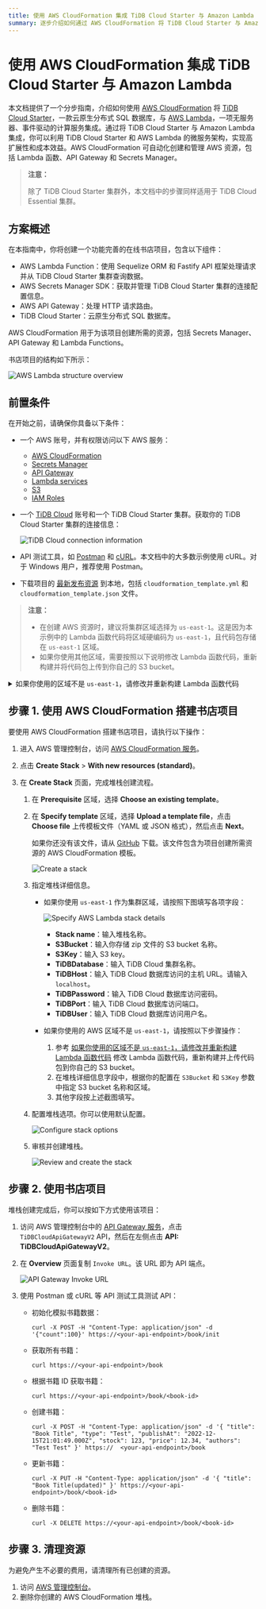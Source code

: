 ```yaml
---
title: 使用 AWS CloudFormation 集成 TiDB Cloud Starter 与 Amazon Lambda
summary: 逐步介绍如何通过 AWS CloudFormation 将 TiDB Cloud Starter 与 Amazon Lambda 集成。
---
```


# 使用 AWS CloudFormation 集成 TiDB Cloud Starter 与 Amazon Lambda

本文档提供了一个分步指南，介绍如何使用 [AWS CloudFormation](https://aws.amazon.com/cloudformation/) 将 [TiDB Cloud Starter](https://www.pingcap.com/tidb-cloud/)，一款云原生分布式 SQL 数据库，与 [AWS Lambda](https://aws.amazon.com/lambda/)，一项无服务器、事件驱动的计算服务集成。通过将 TiDB Cloud Starter 与 Amazon Lambda 集成，你可以利用 TiDB Cloud Starter 和 AWS Lambda 的微服务架构，实现高扩展性和成本效益。AWS CloudFormation 可自动化创建和管理 AWS 资源，包括 Lambda 函数、API Gateway 和 Secrets Manager。

> **注意：**
>
> 除了 TiDB Cloud Starter 集群外，本文档中的步骤同样适用于 TiDB Cloud Essential 集群。

## 方案概述

在本指南中，你将创建一个功能完善的在线书店项目，包含以下组件：

- AWS Lambda Function：使用 Sequelize ORM 和 Fastify API 框架处理请求并从 TiDB Cloud Starter 集群查询数据。
- AWS Secrets Manager SDK：获取并管理 TiDB Cloud Starter 集群的连接配置信息。
- AWS API Gateway：处理 HTTP 请求路由。
- TiDB Cloud Starter：云原生分布式 SQL 数据库。

AWS CloudFormation 用于为该项目创建所需的资源，包括 Secrets Manager、API Gateway 和 Lambda Functions。

书店项目的结构如下所示：

![AWS Lambda structure overview](/media/develop/aws-lambda-structure-overview.png)

## 前置条件

在开始之前，请确保你具备以下条件：

- 一个 AWS 账号，并有权限访问以下 AWS 服务：
    - [AWS CloudFormation](https://aws.amazon.com/cloudformation/)
    - [Secrets Manager](https://aws.amazon.com/secrets-manager/)
    - [API Gateway](https://aws.amazon.com/api-gateway/)
    - [Lambda services](https://aws.amazon.com/lambda/)
    - [S3](https://aws.amazon.com/s3/)
    - [IAM Roles](https://docs.aws.amazon.com/IAM/latest/UserGuide/id_roles.html)
- 一个 [TiDB Cloud](https://tidbcloud.com) 账号和一个 TiDB Cloud Starter 集群。获取你的 TiDB Cloud Starter 集群的连接信息：

    ![TiDB Cloud connection information](/media/develop/aws-lambda-tidbcloud-connection-info.png)

- API 测试工具，如 [Postman](https://www.postman.com/) 和 [cURL](https://curl.se/)。本文档中的大多数示例使用 cURL。对于 Windows 用户，推荐使用 Postman。
- 下载项目的 [最新发布资源](https://github.com/pingcap/TiDB-Lambda-integration/releases/latest) 到本地，包括 `cloudformation_template.yml` 和 `cloudformation_template.json` 文件。

> **注意：**
>
> - 在创建 AWS 资源时，建议将集群区域选择为 `us-east-1`。这是因为本示例中的 Lambda 函数代码将区域硬编码为 `us-east-1`，且代码包存储在 `us-east-1` 区域。
> - 如果你使用其他区域，需要按照以下说明修改 Lambda 函数代码，重新构建并将代码包上传到你自己的 S3 bucket。

<details>
<summary>如果你使用的区域不是 <code>us-east-1</code>，请修改并重新构建 Lambda 函数代码</summary>

如果你将集群区域设置为 `us-east-1`，请跳过本节，直接前往 [步骤 1：使用 AWS CloudFormation 搭建书店项目](#step-1-set-up-the-bookshop-project-using-aws-cloudformation)。

如果你在 `us-east-1` 以外的 AWS 区域创建 AWS 资源，则需要修改 Lambda 函数代码，重新构建，并将代码包上传到你自己的 S3 bucket。

为避免本地开发环境问题，建议你使用云原生开发环境，如 [Gitpod](https://www.gitpod.io/)。

要重新构建并上传代码包到你自己的 S3 bucket，请执行以下操作：

1. 初始化开发环境。

    - 打开 [Gitpod](https://gitpod.io/#/https://github.com/pingcap/TiDB-Lambda-integration) 工作区，并使用你的 GitHub 账号登录。

2. 修改 Lambda 函数代码。

    1. 在左侧边栏打开 `aws-lambda-cloudformation/src/secretManager.ts` 文件。
    2. 定位到第 22 行，修改 `region` 变量为你自己的区域。

3. 重新构建代码包。

    1. 安装依赖项。

        1. 在 Gitpod 中打开终端。
        2. 进入工作目录：

            ```shell
            cd aws-lambda-cloudformation
            ```

        3. 安装依赖：

            ```shell
            yarn
            ```

    2. 重新构建代码包。

        1. 构建代码包。

            ```shell
            yarn build
            ```

        2. 检查 `aws-lambda-cloudformation/dist/index.zip` 文件。
        3. 右键点击 `index.zip` 文件并选择 **Download**。

4. 将重新构建的代码包上传到你自己的 S3 bucket。

    1. 访问 AWS 管理控制台中的 [S3 服务](https://console.aws.amazon.com/s3)。
    2. 在你选择的区域创建一个新的 bucket。
    3. 上传 `index.zip` 文件到该 bucket。
    4. 记录 S3 bucket 名称和区域，后续会用到。

</details>

## 步骤 1. 使用 AWS CloudFormation 搭建书店项目

要使用 AWS CloudFormation 搭建书店项目，请执行以下操作：

1. 进入 AWS 管理控制台，访问 [AWS CloudFormation 服务](https://console.aws.amazon.com/cloudformation)。
2. 点击 **Create Stack** > **With new resources (standard)**。
3. 在 **Create Stack** 页面，完成堆栈创建流程。

    1. 在 **Prerequisite** 区域，选择 **Choose an existing template**。
    2. 在 **Specify template** 区域，选择 **Upload a template file**，点击 **Choose file** 上传模板文件（YAML 或 JSON 格式），然后点击 **Next**。

        如果你还没有该文件，请从 [GitHub](https://github.com/pingcap/TiDB-Lambda-integration/releases/latest) 下载。该文件包含为项目创建所需资源的 AWS CloudFormation 模板。

        ![Create a stack](/media/develop/aws-lambda-cf-create-stack.png)

    3. 指定堆栈详细信息。

        - 如果你使用 `us-east-1` 作为集群区域，请按照下图填写各项字段：

            ![Specify AWS Lambda stack details](/media/develop/aws-lambda-cf-stack-config.png)

            - **Stack name**：输入堆栈名称。
            - **S3Bucket**：输入你存储 zip 文件的 S3 bucket 名称。
            - **S3Key**：输入 S3 key。
            - **TiDBDatabase**：输入 TiDB Cloud 集群名称。
            - **TiDBHost**：输入 TiDB Cloud 数据库访问的主机 URL。请输入 `localhost`。
            - **TiDBPassword**：输入 TiDB Cloud 数据库访问密码。
            - **TiDBPort**：输入 TiDB Cloud 数据库访问端口。
            - **TiDBUser**：输入 TiDB Cloud 数据库访问用户名。

        - 如果你使用的 AWS 区域不是 `us-east-1`，请按照以下步骤操作：

            1. 参考 [如果你使用的区域不是 `us-east-1`，请修改并重新构建 Lambda 函数代码](#prerequisites) 修改 Lambda 函数代码，重新构建并上传代码包到你自己的 S3 bucket。
            2. 在堆栈详细信息字段中，根据你的配置在 `S3Bucket` 和 `S3Key` 参数中指定 S3 bucket 名称和区域。
            3. 其他字段按上述截图填写。

    4. 配置堆栈选项。你可以使用默认配置。

        ![Configure stack options](/media/develop/aws-lambda-cf-stack-config-option.png)

    5. 审核并创建堆栈。

        ![Review and create the stack](/media/develop/aws-lambda-cf-stack-config-review.png)

## 步骤 2. 使用书店项目

堆栈创建完成后，你可以按如下方式使用该项目：

1. 访问 AWS 管理控制台中的 [API Gateway 服务](https://console.aws.amazon.com/apigateway)，点击 `TiDBCloudApiGatewayV2` API，然后在左侧点击 **API: TiDBCloudApiGatewayV2**。

2. 在 **Overview** 页面复制 `Invoke URL`。该 URL 即为 API 端点。

    ![API Gateway Invoke URL](/media/develop/aws-lambda-get-apigateway-invoke-url.png)

3. 使用 Postman 或 cURL 等 API 测试工具测试 API：

    - 初始化模拟书籍数据：

        ```shell
        curl -X POST -H "Content-Type: application/json" -d '{"count":100}' https://<your-api-endpoint>/book/init
        ```

    - 获取所有书籍：

        ```shell
        curl https://<your-api-endpoint>/book
        ```

    - 根据书籍 ID 获取书籍：

        ```shell
        curl https://<your-api-endpoint>/book/<book-id>
        ```

    - 创建书籍：

        ```shell
        curl -X POST -H "Content-Type: application/json" -d '{ "title": "Book Title", "type": "Test", "publishAt": "2022-12-15T21:01:49.000Z", "stock": 123, "price": 12.34, "authors": "Test Test" }' https://  <your-api-endpoint>/book
        ```

    - 更新书籍：

        ```shell
        curl -X PUT -H "Content-Type: application/json" -d '{ "title": "Book Title(updated)" }' https://<your-api-endpoint>/book/<book-id>
        ```

    - 删除书籍：

        ```shell
        curl -X DELETE https://<your-api-endpoint>/book/<book-id>
        ```

## 步骤 3. 清理资源

为避免产生不必要的费用，请清理所有已创建的资源。

1. 访问 [AWS 管理控制台](https://console.aws.amazon.com/cloudformation)。
2. 删除你创建的 AWS CloudFormation 堆栈。